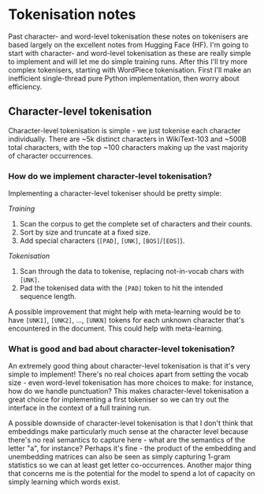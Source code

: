 # Tokenisation notes
Past character- and word-level tokenisation these notes on tokenisers are based largely on the excellent notes from Hugging Face (HF). I'm going to start with character- and word-level tokenisation as these are really simple to implement and will let me do simple training runs. After this I'll try more complex tokenisers, starting with WordPiece tokenisation. First I'll make an inefficient single-thread pure Python implementation, then worry about efficiency.

## Character-level tokenisation
Character-level tokenisation is simple - we just tokenise each character individually. There are ~5k distinct characters in WikiText-103 and ~500B total characters, with the top ~100 characters making up the vast majority of character occurrences.

### How do we implement character-level tokenisation?
Implementing a character-level tokeniser should be pretty simple:

*Training*
1. Scan the corpus to get the complete set of characters and their counts.
2. Sort by size and truncate at a fixed size.
3. Add special characters (`[PAD]`, `[UNK]`, `[BOS]`/`[EOS]`).

*Tokenisation*
1. Scan through the data to tokenise, replacing not-in-vocab chars with `[UNK]`.
2. Pad the tokenised data with the `[PAD]` token to hit the intended sequence length.

A possible improvement that might help with meta-learning would be to have `[UNK1]`, `[UNK2]`, ..., `[UNKN]` tokens for each unknown character that's encountered in the document. This could help with meta-learning.

### What is good and bad about character-level tokenisation?
An extremely good thing about character-level tokenisation is that it's very simple to implement! There's no real choices apart from setting the vocab size - even word-level tokenisation has more choices to make: for instance, how do we handle punctuation? This makes character-level tokenisation a great choice for implementing a first tokeniser so we can try out the interface in the context of a full training run.

A possible downside of character-level tokenisation is that I don't think that embeddings make particularly much sense at the character level because there's no real semantics to capture here - what are the semantics of the letter "a", for instance? Perhaps it's fine - the product of the embedding and unembedding matrices can also be seen as simply capturing 1-gram statistics so we can at least get letter co-occurrences. Another major thing that concerns me is the potential for the model to spend a lot of capacity on simply learning which words exist.
